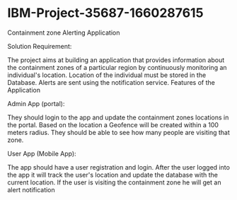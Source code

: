 # IBM-Project-35687-1660287615
Containment zone Alerting Application

Solution Requirement:

The project aims at building an application that provides information about the containment zones of a particular region by continuously monitoring an individual's location. Location of the individual must be stored in the Database. Alerts are sent using the notification service.
Features of the Application

Admin App (portal):

They should login to the app and update the containment zones locations in the portal. Based on the location a Geofence will be created within a 100 meters radius. They should be able to see how many people are visiting that zone.

User App (Mobile App):

The app should have a user registration and login. After the user logged into the app it will track the user's location and update the database with the current location. If the user is visiting the containment zone he will get an alert notification



